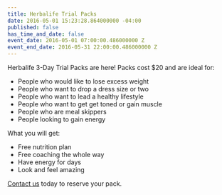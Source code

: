 ```yaml
---
title: Herbalife Trial Packs
date: 2016-05-01 15:23:28.864000000 -04:00
published: false
has_time_and_date: false
event_date: 2016-05-01 07:00:00.486000000 Z
event_end_date: 2016-05-31 22:00:00.486000000 Z
---
```


Herbalife 3-Day Trial Packs are here! Packs cost $20 and are ideal for:

* People who would like to lose excess weight
* People who want to drop a dress size or two
* People who want to lead a healthy lifestyle
* People who want to get get toned or gain muscle
* People who are meal skippers
* People looking to gain energy

What you will get:
 
* Free nutrition plan  
* Free coaching the whole way  
* Have energy for days  
* Look and feel amazing

[Contact us](/contact/) today to reserve your pack.